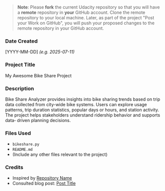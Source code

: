 > **Note**: Please **fork** the current Udacity repository so that you will have a **remote** repository in **your** GitHub account. Clone the remote repository to your local machine. Later, as part of the project "Post your Work on GitHub", you will push your proposed changes to the remote repository in your GitHub account.

### Date Created
[YYYY-MM-DD] *(e.g. 2025-07-11)*

### Project Title
My Awesome Bike Share Project


### Description
Bike Share Analyzer provides insights into bike sharing trends 
based on trip data collected from city-wide bike systems. 
Users can explore usage patterns, trip duration statistics, 
popular days or hours, and station activity. The project helps 
stakeholders understand ridership behavior and supports data‑
driven planning decisions.

### Files Used
- `bikeshare.py`
- `README.md`
- (Include any other files relevant to the project)

### Credits
- Inspired by [Repository Name](https://github.com/username/repo)
- Consulted blog post: [Post Title](https://blog.example.com)  


